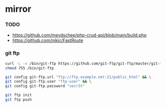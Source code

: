 # mirror


### TODO

- https://github.com/mevdschee/php-crud-api/blob/main/build.php
- https://github.com/nikic/FastRoute


### git ftp
```sh
curl -L -o /bin/git-ftp https://github.com/git-ftp/git-ftp/master/git-ftp 
chmod 755 /bin/git-ftp

git config git-ftp.url "ftp://ftp.example.net:21/public_html" && \
git config git-ftp.user "ftp-user" && \
git config git-ftp.password "secr3t"

git ftp init
git ftp push
```
